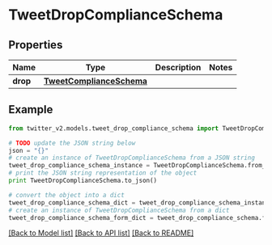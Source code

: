 # TweetDropComplianceSchema


## Properties
Name | Type | Description | Notes
------------ | ------------- | ------------- | -------------
**drop** | [**TweetComplianceSchema**](TweetComplianceSchema.md) |  | 

## Example

```python
from twitter_v2.models.tweet_drop_compliance_schema import TweetDropComplianceSchema

# TODO update the JSON string below
json = "{}"
# create an instance of TweetDropComplianceSchema from a JSON string
tweet_drop_compliance_schema_instance = TweetDropComplianceSchema.from_json(json)
# print the JSON string representation of the object
print TweetDropComplianceSchema.to_json()

# convert the object into a dict
tweet_drop_compliance_schema_dict = tweet_drop_compliance_schema_instance.to_dict()
# create an instance of TweetDropComplianceSchema from a dict
tweet_drop_compliance_schema_form_dict = tweet_drop_compliance_schema.from_dict(tweet_drop_compliance_schema_dict)
```
[[Back to Model list]](../README.md#documentation-for-models) [[Back to API list]](../README.md#documentation-for-api-endpoints) [[Back to README]](../README.md)


